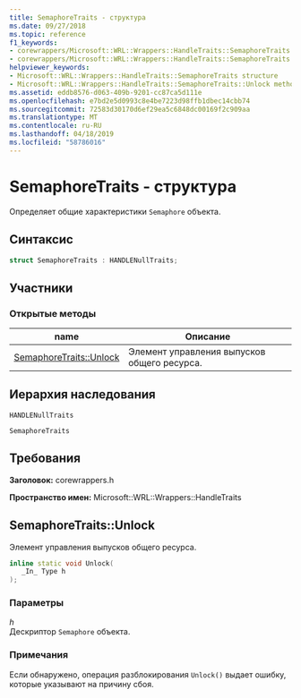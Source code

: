 ```yaml
---
title: SemaphoreTraits - структура
ms.date: 09/27/2018
ms.topic: reference
f1_keywords:
- corewrappers/Microsoft::WRL::Wrappers::HandleTraits::SemaphoreTraits
- corewrappers/Microsoft::WRL::Wrappers::HandleTraits::SemaphoreTraits::Unlock
helpviewer_keywords:
- Microsoft::WRL::Wrappers::HandleTraits::SemaphoreTraits structure
- Microsoft::WRL::Wrappers::HandleTraits::SemaphoreTraits::Unlock method
ms.assetid: eddb8576-d063-409b-9201-cc87ca5d111e
ms.openlocfilehash: e7bd2e5d0993c8e4be7223d98ffb1dbec14cbb74
ms.sourcegitcommit: 72583d30170d6ef29ea5c6848dc00169f2c909aa
ms.translationtype: MT
ms.contentlocale: ru-RU
ms.lasthandoff: 04/18/2019
ms.locfileid: "58786016"
---
```

# <a name="semaphoretraits-structure"></a>SemaphoreTraits - структура

Определяет общие характеристики `Semaphore` объекта.

## <a name="syntax"></a>Синтаксис

```cpp
struct SemaphoreTraits : HANDLENullTraits;
```

## <a name="members"></a>Участники

### <a name="public-methods"></a>Открытые методы

name                               | Описание
---------------------------------- | --------------------------------------
[SemaphoreTraits::Unlock](#unlock) | Элемент управления выпусков общего ресурса.

## <a name="inheritance-hierarchy"></a>Иерархия наследования

`HANDLENullTraits`

`SemaphoreTraits`

## <a name="requirements"></a>Требования

**Заголовок:** corewrappers.h

**Пространство имен:** Microsoft::WRL::Wrappers::HandleTraits

## <a name="unlock"></a>SemaphoreTraits::Unlock

Элемент управления выпусков общего ресурса.

```cpp
inline static void Unlock(
   _In_ Type h
);
```

### <a name="parameters"></a>Параметры

*h*<br/>
Дескриптор `Semaphore` объекта.

### <a name="remarks"></a>Примечания

Если обнаружено, операция разблокирования `Unlock()` выдает ошибку, которые указывают на причину сбоя.
